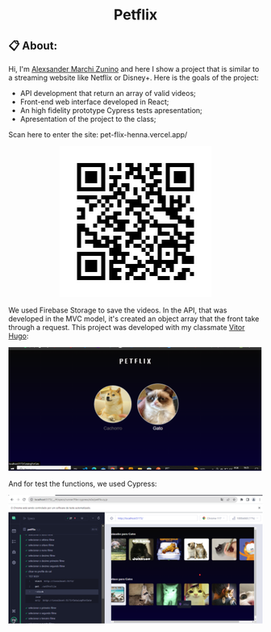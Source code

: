 <h1 align="center" href="#clipboard-about"> Petflix </h1>

## :clipboard: About:
Hi, I'm [Alexsander Marchi Zunino](https://www.linkedin.com/in/alexsander-marchi-zunino-226332170/) and here I show a project that is similar to a streaming website like Netflix or Disney+. Here is the goals of the project:

- API development that return an array of valid videos;
- Front-end web interface developed in React;
- An high fidelity prototype Cypress tests apresentation;
- Apresentation of the project to the class;

Scan here to enter the site: pet-flix-henna.vercel.app/

<p align="center">
  <img src="qrCodeVercel.jpg" alt="qrCode"/>
  <br>
</p>


We used Firebase Storage to save the videos. In the API, that was developed in the MVC model, it's created an object array that the front
take through a request. This project was developed with my classmate [Vitor Hugo](https://github.com/vitorhugodsouzax):

<p align="center">
  <img src="homePage.png" alt="homePage"/>
  <br>
</p>


And for test the functions, we used Cypress:

<p align="center">
  <img src="cypressTest.png" alt="cypressTest"/>
  <br>
</p>
  
